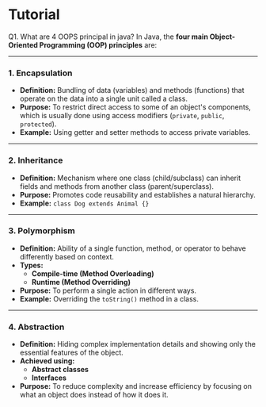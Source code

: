 # Tutorial
Q1. What are 4 OOPS principal in java?
In Java, the **four main Object-Oriented Programming (OOP) principles** are:

---

### **1. Encapsulation**
- **Definition:** Bundling of data (variables) and methods (functions) that operate on the data into a single unit called a class.
- **Purpose:** To restrict direct access to some of an object's components, which is usually done using access modifiers (`private`, `public`, `protected`).
- **Example:** Using getter and setter methods to access private variables.

---

### **2. Inheritance**
- **Definition:** Mechanism where one class (child/subclass) can inherit fields and methods from another class (parent/superclass).
- **Purpose:** Promotes code reusability and establishes a natural hierarchy.
- **Example:** `class Dog extends Animal {}`

---

### **3. Polymorphism**
- **Definition:** Ability of a single function, method, or operator to behave differently based on context.
- **Types:**
  - **Compile-time (Method Overloading)**
  - **Runtime (Method Overriding)**
- **Purpose:** To perform a single action in different ways.
- **Example:** Overriding the `toString()` method in a class.

---

### **4. Abstraction**
- **Definition:** Hiding complex implementation details and showing only the essential features of the object.
- **Achieved using:** 
  - **Abstract classes**
  - **Interfaces**
- **Purpose:** To reduce complexity and increase efficiency by focusing on what an object does instead of how it does it.
  
